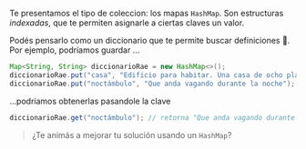 Te presentamos el tipo de coleccion: los mapas `HashMap`. Son estructuras _indexadas_, que te permiten asignarle a ciertas claves un valor. 

Podés pensarlo como un diccionario que te permite buscar definiciones :book:. Por ejemplo, podríamos guardar ...

```java
Map<String, String> diccionarioRae = new HashMap<>();
diccionarioRae.put("casa", "Edificio para habitar. Una casa de ocho plantas");
diccionarioRae.put("noctámbulo", "Que anda vagando durante la noche");
```
...podríamos obtenerlas pasandole la clave

``` java
diccionarioRae.get("noctámbulo"); // retorna "Que anda vagando durante la noche"
```

> ¿Te animás a mejorar tu solución usando un `HashMap`?
